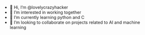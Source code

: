 - 👋 Hi, I’m @lovelycrazyhacker
- 👀 I’m interested in working together
- 🌱 I’m currently learning python and C
- 💞️ I’m looking to collaborate on projects related to AI and machine learning


<!---
lovelycrazyhacker/lovelycrazyhacker is a ✨ special ✨ repository because its `README.md` (this file) appears on your GitHub profile.
You can click the Preview link to take a look at your changes.
--->
